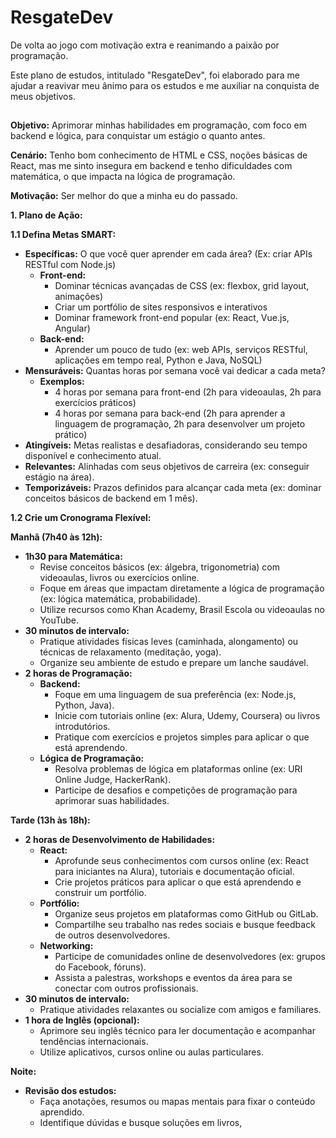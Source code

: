 # ResgateDev
De volta ao jogo com motivação extra e reanimando a paixão por programação.

Este plano de estudos, intitulado "ResgateDev", foi elaborado para me ajudar a reavivar meu ânimo para os estudos e me auxiliar na conquista de meus objetivos.

##

**Objetivo:** Aprimorar minhas habilidades em programação, com foco em backend e lógica, para conquistar um estágio o quanto antes.

**Cenário:** Tenho bom conhecimento de HTML e CSS, noções básicas de React, mas me sinto insegura em backend e tenho dificuldades com matemática, o que impacta na lógica de programação.

**Motivação:** Ser melhor do que a minha eu do passado.

**1. Plano de Ação:**

**1.1 Defina Metas SMART:**

* **Específicas:** O que você quer aprender em cada área? (Ex: criar APIs RESTful com Node.js)
    * **Front-end:**
        * Dominar técnicas avançadas de CSS (ex: flexbox, grid layout, animações)
        * Criar um portfólio de sites responsivos e interativos
        * Dominar framework front-end popular (ex: React, Vue.js, Angular)
    * **Back-end:**
        * Aprender um pouco de tudo (ex: web APIs, serviços RESTful, aplicações em tempo real, Python e Java, NoSQL)
* **Mensuráveis:** Quantas horas por semana você vai dedicar a cada meta?
    * **Exemplos:**
        * 4 horas por semana para front-end (2h para videoaulas, 2h para exercícios práticos)
        * 4 horas por semana para back-end (2h para aprender a linguagem de programação, 2h para desenvolver um projeto prático)
* **Atingíveis:** Metas realistas e desafiadoras, considerando seu tempo disponível e conhecimento atual.
* **Relevantes:** Alinhadas com seus objetivos de carreira (ex: conseguir estágio na área).
* **Temporizáveis:** Prazos definidos para alcançar cada meta (ex: dominar conceitos básicos de backend em 1 mês).

**1.2 Crie um Cronograma Flexível:**

**Manhã (7h40 às 12h):**

* **1h30 para Matemática:**
    * Revise conceitos básicos (ex: álgebra, trigonometria) com videoaulas, livros ou exercícios online.
    * Foque em áreas que impactam diretamente a lógica de programação (ex: lógica matemática, probabilidade).
    * Utilize recursos como Khan Academy, Brasil Escola ou videoaulas no YouTube.
* **30 minutos de intervalo:**
    * Pratique atividades físicas leves (caminhada, alongamento) ou técnicas de relaxamento (meditação, yoga).
    * Organize seu ambiente de estudo e prepare um lanche saudável.
* **2 horas de Programação:**
    * **Backend:**
        * Foque em uma linguagem de sua preferência (ex: Node.js, Python, Java).
        * Inicie com tutoriais online (ex: Alura, Udemy, Coursera) ou livros introdutórios.
        * Pratique com exercícios e projetos simples para aplicar o que está aprendendo.
    * **Lógica de Programação:**
        * Resolva problemas de lógica em plataformas online (ex: URI Online Judge, HackerRank).
        * Participe de desafios e competições de programação para aprimorar suas habilidades.

**Tarde (13h às 18h):**

* **2 horas de Desenvolvimento de Habilidades:**
    * **React:**
        * Aprofunde seus conhecimentos com cursos online (ex: React para iniciantes na Alura), tutoriais e documentação oficial.
        * Crie projetos práticos para aplicar o que está aprendendo e construir um portfólio.
    * **Portfólio:**
        * Organize seus projetos em plataformas como GitHub ou GitLab.
        * Compartilhe seu trabalho nas redes sociais e busque feedback de outros desenvolvedores.
    * **Networking:**
        * Participe de comunidades online de desenvolvedores (ex: grupos do Facebook, fóruns).
        * Assista a palestras, workshops e eventos da área para se conectar com outros profissionais.
* **30 minutos de intervalo:**
    * Pratique atividades relaxantes ou socialize com amigos e familiares.
* **1 hora de Inglês (opcional):**
    * Aprimore seu inglês técnico para ler documentação e acompanhar tendências internacionais.
    * Utilize aplicativos, cursos online ou aulas particulares.

**Noite:**

* **Revisão dos estudos:**
    * Faça anotações, resumos ou mapas mentais para fixar o conteúdo aprendido.
    * Identifique dúvidas e busque soluções em livros,
